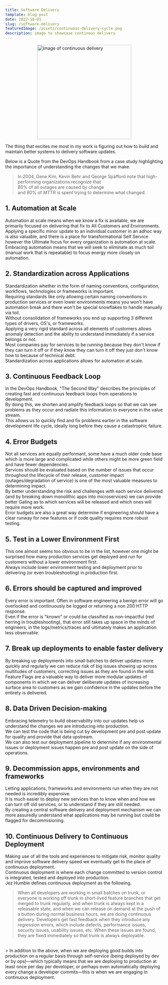 ```yaml
---
title: Software Delivery
template: blog-post
date: 2022-10-01
slug: /software-delivery
featuredImage: /assets/continuous-delivery-cycle.png
description: image to showcase continous delivery
---
```


<img src="/assets/continuous-delivery-cycle.png" alt="image of continuous delivery" width="300" style="display: block; margin: 0 auto;" />

The thing that excites me most in my work is figuring out how to build and maintain better systems to delivery software updates.<br>

Below is a Quote from the DevOps Handbook from a case study highlighting the importance of understanding the changes that we make.<br>
>In 2004, Gene Kim, Kevin Behr and George Spafford note that high-performing organizations recognize that<br>
> 80% of all outages are caused by change<br>
> and 80% of MTTR is spent trying to determine what changed.<br>

## 1. Automation at Scale
Automation at scale means when we know a fix is available, we are primarily focused on delivering that fix to All Customers and Environments.<br>
Applying a specific minor update to an individual customer in an adhoc way is also valuable, and there is a place for transformational Self Service however the Ultimate focus for every organization is automation at scale.<br>
Embracing automation means that we will seek to eliminate as much toil (manual work that is repeatable) to focus energy more closely on automation.

## 2. Standardization across Applications
Standardization whether in the form of naming conventions, configuration, workflows, technologies or frameworks is important.<br>
Requiring standards like only allowing certain naming conventions in production services or even lower environments  means you won't have automation break and there won't be special snowflakes to handle manually via toil.<br>
Without consolidation of frameworks you end up supporting 3 different types of drivers, OS's, or frameworks.<br>
Applying a very rigid standard across all elements of customers allows anomaly detection and the ability to understand immediately if a service belongs or not.<br>
Most companies pay for services to be running because they don't know if they can turn it off or if they know they can turn it off they just don't know how to because of technical debt.<br>
Standardization across applications allows for automation at scale.<br>

## 3. Continuous Feedback Loop
In the DevOps Handbook, "The Second Way" describes the principles of creating fast and continuous feedback loops from operations to development.<br>
By doing this, we shorten and amplify feedback loops so that we can see problems as they occur and radiate this information to everyone in the value stream.<br>
This allows us to quickly find and fix problems earlier in the software development life cycle, ideally long before they cause a catastrophic failure.<br>

## 4. Error Budgets
Not all services are equally performant, some have a much older code base which is more large and complicated while others might be more green field and have fewer dependencies.<br>
Services should be evaluated based on the number of issues that occur throughout the lifecycle of their release, customer impact (outages/degradation of service) is one of the most valuable measures to determining impact.<br>
By better understanding the risk and challenges with each service delivered (and by breaking down monolithic apps into microservices) we can provide better Gating as to which services will be released and which ones will require more work.<br>
Error budgets are also a great way determine if engineering should have a clear runway for new features or if code quality requires more robust testing.<br>

## 5. Test in a Lower Environment First
This one almost seems too obvious to be in the list, however one might be surprised how many production services get deployed and run for customers without a lower environment first.<br>
Always include lower environment testing and deployment prior to delivering (or even troubleshooting) in production first.<br>

## 6. Errors should be captured and improved
Every error is important. Often in software engineering a benign error will go overlooked and continuously be logged or returning a non 200 HTTP response.<br>
Even if the error is "known" or could be classified as non-impactful (red herring in troubleshooting), that error still takes up space in the minds of engineers, in the logs/metrics/traces and ultimately makes an application less observable.<br>

## 7. Break up deployments to enable faster delivery
By breaking up deployments into small batches to deliver updates more quickly and regularly we can reduce risk of big issues showing up across multitudes of customers, correcting issues as they are found in the wild.<br>
Feature Flags are a valuable way to deliver more modular updates of components in which we can deliver deliberate updates of increasing surface area to customers as we gain confidence in the updates before the entirety is delivered.<br>

## 8. Data Driven Decision-making
Embracing telemetry to build observability into our updates help us understand the changes we are introducing into production.<br>
We can test the code that is being cut by development pre and post update for quality and provide that data upstream.<br>
We can also test our deployment pipeline to determine if any environmental issues or deployment issues happen pre and post update on the side of operations.<br>

## 9. Decommission apps, environments and frameworks
Letting applications, frameworks and environments run when they are not needed is incredibly expensive.<br>
It is much easier to deploy new services than to know when and how we can turn off old services, or to understand if they are still needed.<br>
By creating a central software delivery and deployment mechanism we can more assuredly understand what applications may be running but could be flagged for decommisioning.<br>

## 10. Continuous Delivery to Continuous Deployment
Making use of all the tools and experiences to mitigate risk, monitor quality and improve software delivery speed we eventually get to the place of continuous deployment.<br>
Continuous deployment is where each change committed to version control is integrated, tested and deployed into production.<br>
Jez Humble defines continuous deployment as the following.

> When all developers are working in small batches on trunk, or everyone is working off trunk in short-lived feature branches that get merged to trunk regularly, and when trunk is always kept in a releasable state, and when we can release on demand at the push of a button during normal business hours, we are doing continuous delivery.
> Developers get fast feedback when they introduce any regression errors, which include defects, performance issues, security issues, usability issues, etc.
> When these issues are found, they are fixed immediately so that trunk is always deployable.
<br>
> In addition to the above, when we are deploying good builds into production on a regular basis through self-service (being deployed by dev or by ops)—which typically means that we are deploying to production at least once per day per developer, or perhaps even automatically deploying every change a developer commits—this is when we are engaging in continuous deployment.
<br>